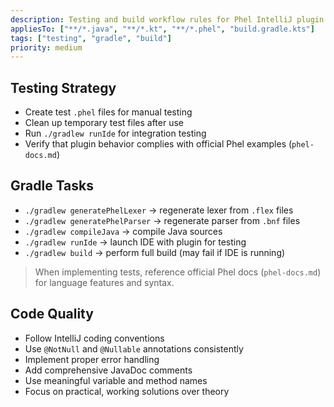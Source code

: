 ```yaml
---
description: Testing and build workflow rules for Phel IntelliJ plugin
appliesTo: ["**/*.java", "**/*.kt", "**/*.phel", "build.gradle.kts"]
tags: ["testing", "gradle", "build"]
priority: medium
---
```


## Testing Strategy

- Create test `.phel` files for manual testing
- Clean up temporary test files after use
- Run `./gradlew runIde` for integration testing
- Verify that plugin behavior complies with official Phel examples (`phel-docs.md`)

## Gradle Tasks

- `./gradlew generatePhelLexer` → regenerate lexer from `.flex` files
- `./gradlew generatePhelParser` → regenerate parser from `.bnf` files
- `./gradlew compileJava` → compile Java sources
- `./gradlew runIde` → launch IDE with plugin for testing
- `./gradlew build` → perform full build (may fail if IDE is running)

> When implementing tests, reference official Phel docs (`phel-docs.md`) for language features and syntax.

## Code Quality

- Follow IntelliJ coding conventions
- Use `@NotNull` and `@Nullable` annotations consistently
- Implement proper error handling
- Add comprehensive JavaDoc comments
- Use meaningful variable and method names
- Focus on practical, working solutions over theory
